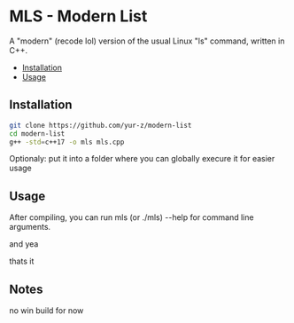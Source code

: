 # MLS - Modern List
A "modern" (recode lol) version of the usual Linux "ls" command, written in C++.

- [Installation](#installation)
- [Usage](#usage)

## Installation
```bash
git clone https://github.com/yur-z/modern-list
cd modern-list
g++ -std=c++17 -o mls mls.cpp
```
Optionaly: put it into a folder where you can globally execure it for easier usage

## Usage
After compiling, you can run mls (or ./mls) --help for command line arguments.

and yea

thats it

## Notes
no win build for now
